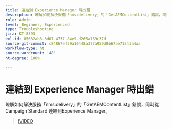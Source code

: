 ```yaml
---
title: 連結到 Experience Manager 時出錯
description: 瞭解如何解決服務「nms:delivery」的「GetAEMContentList」錯誤，同時從 Campaign Standard 連結到Experience Manager。
role: Admin
level: Beginner, Experienced
type: Troubleshooting
jira: KT-8393
exl-id: 85632ab3-3d07-4737-84e9-d265a769c37d
source-git-commit: c84867ef59a10448a377a959d0b67ae71343a4aa
workflow-type: ht
source-wordcount: '48'
ht-degree: 100%

---
```


# 連結到 Experience Manager 時出錯

瞭解如何解決服務「nms:delivery」的「GetAEMContentList」錯誤，同時從 Campaign Standard 連結到Experience Manager。

>[!VIDEO](https://video.tv.adobe.com/v/335897?quality=12&learn=on)
